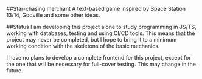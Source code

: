 ##Star-chasing merchant
A text-based game inspired by Space Station 13/14, Godville and some other ideas.

##Status
I am developing this project alone to study programming in JS/TS, working with databases, testing and using CI/CD tools. This means that the project may never be completed, but I hope to bring it to a minimum working condition with the skeletons of the basic mechanics.

I have no plans to develop a complete frontend for this project, except for the one that will be necessary for full-cover testing. This may change in the future.